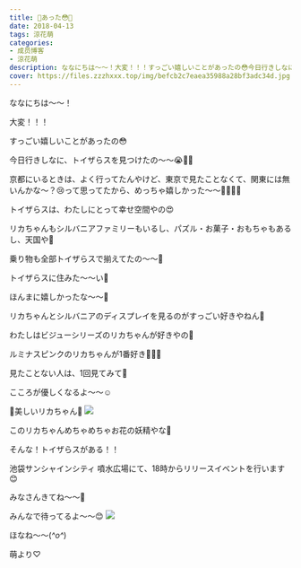 ```yaml
---
title: 💓あった😳💓
date: 2018-04-13
tags: 涼花萌
categories: 
- 成员博客
- 涼花萌
description: ななにちは〜〜！大変！！！すっごい嬉しいことがあったの😳今日行きしなに、トイザらスを見つけたの〜〜😭💓💓京都にいるときは、...
cover: https://files.zzzhxxx.top/img/befcb2c7eaea35988a28bf3adc34d.jpg 
---
```








ななにちは〜〜！







大変！！！





すっごい嬉しいことがあったの😳









今日行きしなに、トイザらスを見つけたの〜〜😭💓💓






京都にいるときは、よく行ってたんやけど、東京で見たことなくて、関東には無いんかな〜？😢って思ってたから、めっちゃ嬉しかった〜〜💓💓💓💓








トイザらスは、わたしにとって幸せ空間やの😍







リカちゃんもシルバニアファミリーもいるし、パズル・お菓子・おもちゃもあるし、天国や💫







乗り物も全部トイザらスで揃えてたの〜〜💓








トイザらスに住みた〜〜い🙈







ほんまに嬉しかったな〜〜🙈











リカちゃんとシルバニアのディスプレイを見るのがすっごい好きやねん💓








わたしはビジューシリーズのリカちゃんが好きやの💓







ルミナスピンクのリカちゃんが1番好き💓💓💓









見たことない人は、1回見てみて👀








こころが優しくなるよ〜〜☺️










🌸美しいリカちゃん🌸
![](https://files.zzzhxxx.top/img/befcb2c7eaea35988a28bf3adc34d.jpg)






このリカちゃんめちゃめちゃお花の妖精やな🌸





















そんな！トイザらスがある！！







池袋サンシャインシティ 噴水広場にて、18時からリリースイベントを行います😊









みなさんきてね〜〜💓







みんなで待ってるよ〜〜😊
![](https://files.zzzhxxx.top/img/befcb2c7eaea35988a28bf3adc34d-01.jpg)











ほなね〜〜(*^o^*)





萌より♡


